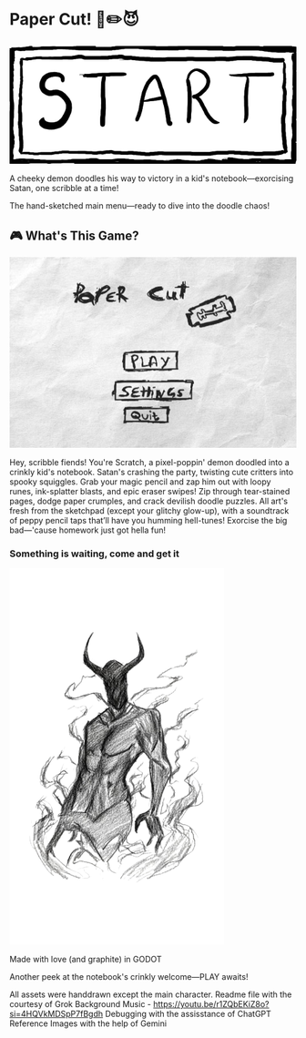 # Paper Cut! 📓✏️😈

![image alt](https://github.com/adhyys07/d-dream/blob/main/2025_10_04_0lq_Kleki.png?raw=true)

A cheeky demon doodles his way to victory in a kid's notebook—exorcising Satan, one scribble at a time!

The hand-sketched main menu—ready to dive into the doodle chaos!
## 🎮 What's This Game?

![image alt](https://github.com/adhyys07/d-dream/blob/main/mm.jpeg?raw=true)

Hey, scribble fiends! You're Scratch, a pixel-poppin' demon doodled into a crinkly kid's notebook. Satan's crashing the party, twisting cute critters into spooky squiggles. Grab your magic pencil and zap him out with loopy runes, ink-splatter blasts, and epic eraser swipes!
Zip through tear-stained pages, dodge paper crumples, and crack devilish doodle puzzles. All art's fresh from the sketchpad (except your glitchy glow-up), with a soundtrack of peppy pencil taps that’ll have you humming hell-tunes!
Exorcise the big bad—'cause homework just got hella fun!

### Something is waiting, come and get it
![image](https://github.com/adhyys07/d-dream/blob/main/demon.png?raw=true)

Made with love (and graphite) in GODOT

Another peek at the notebook's crinkly welcome—PLAY awaits!


All assets were handdrawn except the main character.
Readme file with the courtesy of Grok
Background Music - https://youtu.be/r1ZQbEKiZ8o?si=4HQVkMDSpP7fBgdh
Debugging with the assisstance of ChatGPT
Reference Images with the help of Gemini
